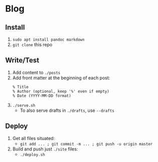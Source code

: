 # Blog

## Install

1. `sudo apt install pandoc markdown`
1. `git clone` this repo

## Write/Test

1. Add content to `./posts`
1. Add front matter at the beginning of each post:
    ```
    % Title
    % Author (optional, keep '%' even if empty)
    % Date (YYYY-MM-DD format)
    ```
1. `./serve.sh`
    - To also serve drafts in `./drafts`, use `--drafts`

## Deploy

1. Get all files situated:
    - `git add ... ; git commit -m ... ; git push -u origin master`
3. Build and push just `./site` files:
    - `./deploy.sh`